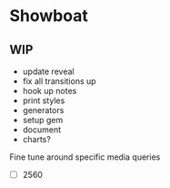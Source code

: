 # Showboat

## WIP
- update reveal
- fix all transitions up
- hook up notes
- print styles
- generators
- setup gem
- document
- charts?

Fine tune around specific media queries

- [ ] 2560

